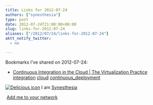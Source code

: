 ```yaml
---
title: Links for 2012-07-24
authors: ["synesthesia"]
type: post
date: 2012-07-24T21:00:00+00:00
slug: links-for-2012-07-24 
aliases: ["/2012/07/24/links-for-2012-07-24"]
aktt_notify_twitter:
  - no

---
```

Bookmarks I&#8217;ve shared on 2012-07-24:

  * [Continuous Integration in the Cloud | The Virtualization Practice][1] 
    [integration][2] [cloud][3] [continuous_deployment][4] </li> </ul> 
    
    <p class="deliciouslink">
      <a href="https://del.icio.us/synesthesia" title="See all my bookmarks on del.icio.us"><img src="https://www.synesthesia.co.uk/images/deliciousicon.jpg" alt="Delicious icon" /></a>&nbsp;I am <a href="https://del.icio.us/synesthesia" title="See all my bookmarks on del.icio.us">Synesthesia</a>
    </p>
    
    <p class="deliciouslink">
      <a href="https://del.icio.us/network?add=synesthesia" title="Add me to your del.icio.us network"><img src="https://www.synesthesia.co.uk/images/add.gif" alt="" /></a>&nbsp;<a href="https://del.icio.us/network?add=synesthesia" title="Add me to your del.icio.us network">Add me to your network</a>
    </p>

 [1]: https://www.virtualizationpractice.com/continuous-integration-cloud-16515/
 [2]: https://www.delicious.com/synesthesia/integration
 [3]: https://www.delicious.com/synesthesia/cloud
 [4]: https://www.delicious.com/synesthesia/continuous_deployment